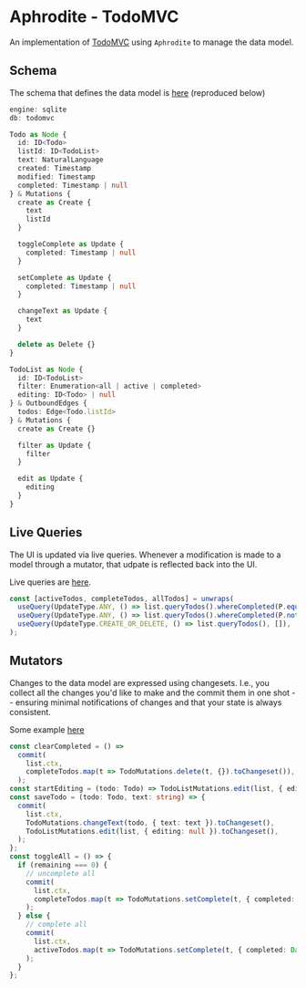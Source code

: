 # Aphrodite - TodoMVC

An implementation of [TodoMVC](https://todomvc.com/) using `Aphrodite` to manage the data model.

## Schema

The schema that defines the data model is [here](https://github.com/tantaman/aphrodite/blob/main/examples/todo-mvc/src/domain.aphro) (reproduced below)

```typescript
engine: sqlite
db: todomvc

Todo as Node {
  id: ID<Todo>
  listId: ID<TodoList>
  text: NaturalLanguage
  created: Timestamp
  modified: Timestamp
  completed: Timestamp | null
} & Mutations {
  create as Create {
    text
    listId
  }

  toggleComplete as Update {
    completed: Timestamp | null
  }

  setComplete as Update {
    completed: Timestamp | null
  }

  changeText as Update {
    text
  }

  delete as Delete {}
}

TodoList as Node {
  id: ID<TodoList>
  filter: Enumeration<all | active | completed>
  editing: ID<Todo> | null
} & OutboundEdges {
  todos: Edge<Todo.listId>
} & Mutations {
  create as Create {}

  filter as Update {
    filter
  }

  edit as Update {
    editing
  }
}
```

## Live Queries

The UI is updated via live queries. Whenever a modification is made to a model through a mutator, that udpate is reflected back into the UI.

Live queries are [here](https://github.com/tantaman/aphrodite/blob/main/examples/todo-mvc/src/App.tsx#L181-L186).

```typescript
const [activeTodos, completeTodos, allTodos] = unwraps(
  useQuery(UpdateType.ANY, () => list.queryTodos().whereCompleted(P.equals(null)), []),
  useQuery(UpdateType.ANY, () => list.queryTodos().whereCompleted(P.notEqual(null)), []),
  useQuery(UpdateType.CREATE_OR_DELETE, () => list.queryTodos(), []),
);
```

## Mutators

Changes to the data model are expressed using changesets. I.e., you collect all the changes you'd like to make and the commit them in one shot -- ensuring minimal notifications of changes and that your state is always consistent.

Some example [here](https://github.com/tantaman/aphrodite/blob/main/examples/todo-mvc/src/App.tsx#L151-L178)

```typescript
const clearCompleted = () =>
  commit(
    list.ctx,
    completeTodos.map(t => TodoMutations.delete(t, {}).toChangeset()),
  );
const startEditing = (todo: Todo) => TodoListMutations.edit(list, { editing: todo.id }).save();
const saveTodo = (todo: Todo, text: string) => {
  commit(
    list.ctx,
    TodoMutations.changeText(todo, { text: text }).toChangeset(),
    TodoListMutations.edit(list, { editing: null }).toChangeset(),
  );
};
const toggleAll = () => {
  if (remaining === 0) {
    // uncomplete all
    commit(
      list.ctx,
      completeTodos.map(t => TodoMutations.setComplete(t, { completed: null }).toChangeset()),
    );
  } else {
    // complete all
    commit(
      list.ctx,
      activeTodos.map(t => TodoMutations.setComplete(t, { completed: Date.now() }).toChangeset()),
    );
  }
};
```